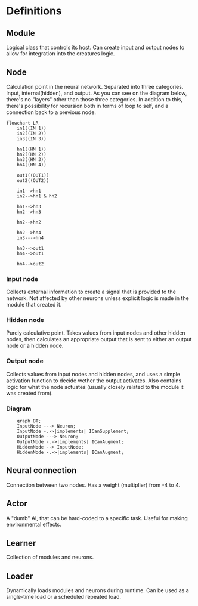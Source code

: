 # Definitions

## **Module**
Logical class that controls its host. Can create input and output nodes to allow for integration into the creatures logic.

## **Node**
Calculation point in the neural network. Separated into three categories. Input, internal(hidden), and output. As you can see on the diagram below, there's no "layers" other than those three categories. In addition to this, there's possibility for recursion both in forms of loop to self, and a connection back to a previous node.

```mermaid
flowchart LR
    in1((IN 1))
    in2((IN 2))
    in3((IN 3))

    hn1((HN 1))
    hn2((HN 2))
    hn3((HN 3))
    hn4((HN 4))

    out1((OUT1))
    out2((OUT2))

    in1-->hn1
    in2-->hn1 & hn2

    hn1-->hn3
    hn2-->hn3

    hn2-->hn2

    hn2-->hn4
    in3--->hn4

    hn3-->out1
    hn4-->out1

    hn4-->out2
```

### **Input node**
Collects external information to create a signal that is provided to the network. Not affected by other neurons unless explicit logic is made in the module that created it.

### **Hidden node**
Purely calculative point. Takes values from input nodes and other hidden nodes, then calculates an appropriate output that is sent to either an output node or a hidden node.

### **Output node**
Collects values from input nodes and hidden nodes, and uses a simple activation function to decide wether the output activates. Also contains logic for what the node actuates (usually closely related to the module it was created from).

### **Diagram**
```mermaid
    graph BT;
    InputNode ---> Neuron;
    InputNode -.->|implements| ICanSupplement;
    OutputNode ---> Neuron;
    OutputNode -.->|implements| ICanAugment;
    HiddenNode --> InputNode;
    HiddenNode -.->|implements| ICanAugment;
```

## **Neural connection**
Connection between two nodes. Has a weight (multiplier) from -4 to 4.

## **Actor**
A "dumb" AI, that can be hard-coded to a specific task. Useful for making environmental effects.

## **Learner**
Collection of modules and neurons.

## **Loader**
Dynamically loads modules and neurons during runtime. Can be used as a single-time load or a scheduled repeated load. 

